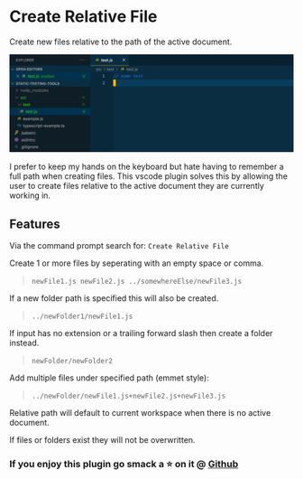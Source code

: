# Create Relative File

Create new files relative to the path of the active document.

![Demo](https://github.com/joshmu/vscode-create-relative-file/blob/main/demo.gif?raw=true)

I prefer to keep my hands on the keyboard but hate having to remember a full path when creating files. This vscode plugin solves this by allowing the user to create files relative to the active document they are currently working in.

## Features

Via the command prompt search for: `Create Relative File`

Create 1 or more files by seperating with an empty space or comma.

> `newFile1.js newFile2.js ../somewhereElse/newFile3.js`

If a new folder path is specified this will also be created.

> `../newFolder1/newFile1.js`

If input has no extension or a trailing forward slash then create a folder instead.

> `newFolder/newFolder2`

Add multiple files under specified path (emmet style):

> `../newFolder/newFile1.js+newFile2.js+newFile3.js`

Relative path will default to current workspace when there is no active document.

If files or folders exist they will not be overwritten.

### If you enjoy this plugin go smack a ⭐️ on it @ [Github](https://github.com/joshmu/vscode-create-relative-file)
